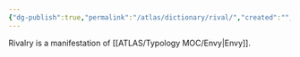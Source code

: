 ```yaml
---
{"dg-publish":true,"permalink":"/atlas/dictionary/rival/","created":"","updated":"2023-01-18T15:08:01.483+01:00"}
---
```



Rivalry is a manifestation of [[ATLAS/Typology MOC/Envy\|Envy]]. 

